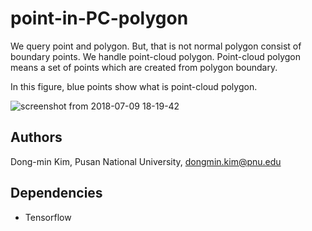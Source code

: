# point-in-PC-polygon

We query point and polygon. But, that is not normal polygon consist of boundary points. We handle point-cloud polygon. 
Point-cloud polygon means a set of points which are created from polygon boundary. 

In this figure, blue points show what is point-cloud polygon.

![screenshot from 2018-07-09 18-19-42](https://user-images.githubusercontent.com/13598837/42442181-fa336c26-83a4-11e8-90cb-a8537fdaadff.png)


## Authors
Dong-min Kim, Pusan National University, dongmin.kim@pnu.edu

## Dependencies
* Tensorflow


